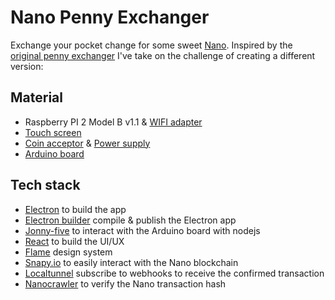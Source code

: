 # Nano Penny Exchanger

Exchange your pocket change for some sweet [Nano](https://nano.org/en). Inspired by the [original penny exchanger](https://medium.com/the-nano-center/change-old-to-new-penny-nano-exchanger-fbed0e0d609e) I've take on the challenge of creating a different version:

## Material

- Raspberry PI 2 Model B v1.1 & [WIFI adapter](https://www.amazon.ca/gp/product/B07FR95KBG/)
- [Touch screen](https://www.amazon.ca/gp/product/B01CQIPEO0/)
- [Coin acceptor](https://www.amazon.ca/gp/product/B07DC9K42G) & [Power supply](https://www.amazon.ca/gp/product/B076H3WKN4/)
- [Arduino board](https://www.amazon.ca/Elegoo-Board-ATmega2560-ATMEGA16U2-Arduino/dp/B01H4ZLZLQ/)

## Tech stack

- [Electron](https://electronjs.org/) to build the app
- [Electron builder](electron-builder) compile & publish the Electron app
- [Jonny-five](http://johnny-five.io/) to interact with the Arduino board with nodejs
- [React](https://reactjs.org/) to build the UI/UX
- [Flame](https://github.com/lightspeed/flame) design system
- [Snapy.io](https://snapy.io/) to easily interact with the Nano blockchain
- [Localtunnel](https://github.com/localtunnel/localtunnel) subscribe to webhooks to receive the confirmed transaction
- [Nanocrawler](https://nanocrawler.cc/) to verify the Nano transaction hash